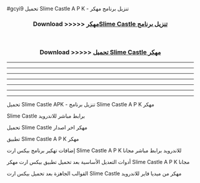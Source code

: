 #gcyi9 تحميل Slime Castle  A P K - تنزيل برنامج مهكر



<div align="center">
<h3>Download >>>>> <a href="https://runaway1.web.app/?sq=Slime Castle ">مهكرSlime Castle  تنزيل برنامج</a></h3><br>

<h3>Download >>>>> <a href="https://runaway1.web.app/?sq=Slime Castle ">تحميل Slime Castle  مهكر</a></h3>
</div>


----------------------------------------------------------

----------------------------------------------------------

----------------------------------------------------------

----------------------------------------------------------

----------------------------------------------------------

----------------------------------------------------------

----------------------------------------------------------

تحميل Slime Castle  APK - تنزيل برنامج Slime Castle  A P K مهكر

Slime Castle  برابط مباشر للاندرويد

تحميل Slime Castle  مهكر اخر اصدار

تطبيق Slime Castle  A P K مهكر

إضافات تهكير برنامج بيكس ارت Slime Castle  A P K للاندرويد برابط مباشر مجانا

أدوات التعديل الأساسية بعد تحميل تطبيق بيكس ارت مهكر Slime Castle  A P K مجانا

القوالب الجاهزة بعد تحميل بيكس ارت Slime Castle  مهكر من ميديا فاير للاندرويد


